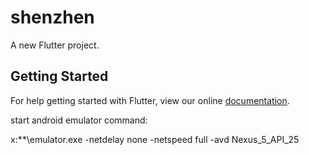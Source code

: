 # shenzhen

A new Flutter project.

## Getting Started

For help getting started with Flutter, view our online
[documentation](http://flutter.io/).


start android emulator command:

x:**\emulator.exe -netdelay none -netspeed full -avd Nexus_5_API_25
